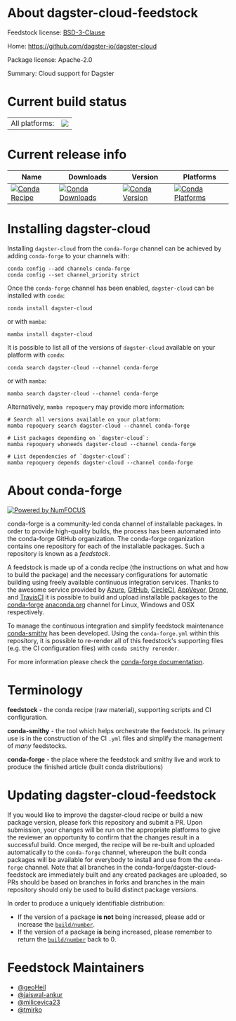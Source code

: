 About dagster-cloud-feedstock
=============================

Feedstock license: [BSD-3-Clause](https://github.com/conda-forge/dagster-cloud-feedstock/blob/main/LICENSE.txt)

Home: https://github.com/dagster-io/dagster-cloud

Package license: Apache-2.0

Summary: Cloud support for Dagster

Current build status
====================


<table><tr><td>All platforms:</td>
    <td>
      <a href="https://dev.azure.com/conda-forge/feedstock-builds/_build/latest?definitionId=22688&branchName=main">
        <img src="https://dev.azure.com/conda-forge/feedstock-builds/_apis/build/status/dagster-cloud-feedstock?branchName=main">
      </a>
    </td>
  </tr>
</table>

Current release info
====================

| Name | Downloads | Version | Platforms |
| --- | --- | --- | --- |
| [![Conda Recipe](https://img.shields.io/badge/recipe-dagster--cloud-green.svg)](https://anaconda.org/conda-forge/dagster-cloud) | [![Conda Downloads](https://img.shields.io/conda/dn/conda-forge/dagster-cloud.svg)](https://anaconda.org/conda-forge/dagster-cloud) | [![Conda Version](https://img.shields.io/conda/vn/conda-forge/dagster-cloud.svg)](https://anaconda.org/conda-forge/dagster-cloud) | [![Conda Platforms](https://img.shields.io/conda/pn/conda-forge/dagster-cloud.svg)](https://anaconda.org/conda-forge/dagster-cloud) |

Installing dagster-cloud
========================

Installing `dagster-cloud` from the `conda-forge` channel can be achieved by adding `conda-forge` to your channels with:

```
conda config --add channels conda-forge
conda config --set channel_priority strict
```

Once the `conda-forge` channel has been enabled, `dagster-cloud` can be installed with `conda`:

```
conda install dagster-cloud
```

or with `mamba`:

```
mamba install dagster-cloud
```

It is possible to list all of the versions of `dagster-cloud` available on your platform with `conda`:

```
conda search dagster-cloud --channel conda-forge
```

or with `mamba`:

```
mamba search dagster-cloud --channel conda-forge
```

Alternatively, `mamba repoquery` may provide more information:

```
# Search all versions available on your platform:
mamba repoquery search dagster-cloud --channel conda-forge

# List packages depending on `dagster-cloud`:
mamba repoquery whoneeds dagster-cloud --channel conda-forge

# List dependencies of `dagster-cloud`:
mamba repoquery depends dagster-cloud --channel conda-forge
```


About conda-forge
=================

[![Powered by
NumFOCUS](https://img.shields.io/badge/powered%20by-NumFOCUS-orange.svg?style=flat&colorA=E1523D&colorB=007D8A)](https://numfocus.org)

conda-forge is a community-led conda channel of installable packages.
In order to provide high-quality builds, the process has been automated into the
conda-forge GitHub organization. The conda-forge organization contains one repository
for each of the installable packages. Such a repository is known as a *feedstock*.

A feedstock is made up of a conda recipe (the instructions on what and how to build
the package) and the necessary configurations for automatic building using freely
available continuous integration services. Thanks to the awesome service provided by
[Azure](https://azure.microsoft.com/en-us/services/devops/), [GitHub](https://github.com/),
[CircleCI](https://circleci.com/), [AppVeyor](https://www.appveyor.com/),
[Drone](https://cloud.drone.io/welcome), and [TravisCI](https://travis-ci.com/)
it is possible to build and upload installable packages to the
[conda-forge](https://anaconda.org/conda-forge) [anaconda.org](https://anaconda.org/)
channel for Linux, Windows and OSX respectively.

To manage the continuous integration and simplify feedstock maintenance
[conda-smithy](https://github.com/conda-forge/conda-smithy) has been developed.
Using the ``conda-forge.yml`` within this repository, it is possible to re-render all of
this feedstock's supporting files (e.g. the CI configuration files) with ``conda smithy rerender``.

For more information please check the [conda-forge documentation](https://conda-forge.org/docs/).

Terminology
===========

**feedstock** - the conda recipe (raw material), supporting scripts and CI configuration.

**conda-smithy** - the tool which helps orchestrate the feedstock.
                   Its primary use is in the construction of the CI ``.yml`` files
                   and simplify the management of *many* feedstocks.

**conda-forge** - the place where the feedstock and smithy live and work to
                  produce the finished article (built conda distributions)


Updating dagster-cloud-feedstock
================================

If you would like to improve the dagster-cloud recipe or build a new
package version, please fork this repository and submit a PR. Upon submission,
your changes will be run on the appropriate platforms to give the reviewer an
opportunity to confirm that the changes result in a successful build. Once
merged, the recipe will be re-built and uploaded automatically to the
`conda-forge` channel, whereupon the built conda packages will be available for
everybody to install and use from the `conda-forge` channel.
Note that all branches in the conda-forge/dagster-cloud-feedstock are
immediately built and any created packages are uploaded, so PRs should be based
on branches in forks and branches in the main repository should only be used to
build distinct package versions.

In order to produce a uniquely identifiable distribution:
 * If the version of a package **is not** being increased, please add or increase
   the [``build/number``](https://docs.conda.io/projects/conda-build/en/latest/resources/define-metadata.html#build-number-and-string).
 * If the version of a package **is** being increased, please remember to return
   the [``build/number``](https://docs.conda.io/projects/conda-build/en/latest/resources/define-metadata.html#build-number-and-string)
   back to 0.

Feedstock Maintainers
=====================

* [@geoHeil](https://github.com/geoHeil/)
* [@jaiswal-ankur](https://github.com/jaiswal-ankur/)
* [@milicevica23](https://github.com/milicevica23/)
* [@tmirko](https://github.com/tmirko/)

